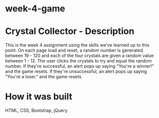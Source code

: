 # week-4-game

# Crystal Collector - Description
This is the week 4 assignment using the skills we've learned up to this point. On each page load and reset, a random number is generated between 19 - 120 and each of the four crystals are given a random value between 1 - 12. The user clicks the crystals to try and equal the random number. If they're successful, an alert pops up saying "You're a winner!" and the game resets. If they're unsuccessful, an alert pops up saying "You're a loser." and the game resets.

# How it was built
HTML, CSS, Bootstrap, jQuery




